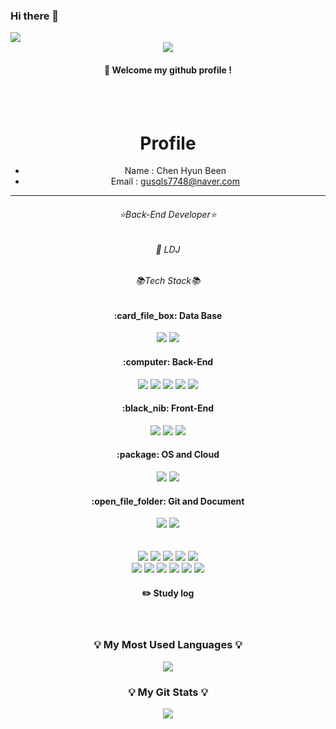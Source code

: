 ### Hi there 👋


<a href="https://hits.seeyoufarm.com">
<img src="https://hits.seeyoufarm.com/api/count/incr/badge.svg?url=https%3A%2F%2Fgithub.com%2Fgjbae1212%2Fhit-counter&count_bg=%2379C83D&title_bg=%23555555&icon=dependabot.svg&icon_color=%23E7E7E7&title=hits&edge_flat=false"/></a>


<div align="center"> 

<img src="https://capsule-render.vercel.app/api?type=waving&color=auto&height=300&section=header&text=HB%20Github&fontSize=90" />
  
####  :wave: Welcome my github profile !

  
 <br/>
 <br/>
  
# Profile
- Name : Chen Hyun Been
- Email : gusqls7748@naver.com
<hr/>
<h6 align="center">⭐Back-End Developer⭐</h6>
<h6 align="center">🌱 LDJ</h6>
<h6 align="center">📚Tech Stack📚</h6>
<div align="center">
  <h4> :card_file_box: Data Base</h4>
  <img src="https://img.shields.io/badge/ORACLE-F80000?style=flat&logo=oracle&logoColor=white" />
  <img src="https://img.shields.io/badge/H2-232F3E?style=flat&logo=h2&logoColor=white" />
</div> 
<div align="center">
  <h4> :computer: Back-End</h4>
  <img src="https://img.shields.io/badge/JAVA-007396?style=flat&logo=Java&logoColor=white"/>
  <img src="https://img.shields.io/badge/Spring Boot-6DB33F?style=flat&logo=springboot&logoColor=white" />
  <img src="https://img.shields.io/badge/Spring Security-6DB33F?style=flat&logo=springsecurity&logoColor=white" />
  <img src="https://img.shields.io/badge/JPA-59666C?style=flat&logo=hibernate&logoColor=white" />
  <img src="https://img.shields.io/badge/MyBatis-232F3E?style=flat&logo=mybatis&logoColor=white" />
</div> 

<div align="center">
  <h4> :black_nib: Front-End</h4>
  <img src="https://img.shields.io/badge/HTML5-E34F26?style=flat&logo=HTML5&logoColor=white" />
  <img src="https://img.shields.io/badge/CSS3-1572B6?style=flat&logo=CSS3&logoColor=white" />
  <img src="https://img.shields.io/badge/JAVASCRIPT-F7DF1E?style=flat&logo=javascript&logoColor=white" />
</div>

<div align="center">
  <h4> :package: OS and Cloud</h4>
  <img src="https://img.shields.io/badge/Linux-FCC624?style=flat&logo=linux&logoColor=white" />
  <img src="https://img.shields.io/badge/AWS-232F3E?style=flat&logo=amazonaws&logoColor=white" />
</div>

<div align="center">
	<h4> :open_file_folder: Git and Document</h4>
	<img src="https://img.shields.io/badge/Notion-000000?style=flat&logo=Notion&logoColor=white" />
	<img src="https://img.shields.io/badge/GitHub-181717?style=flat&logo=GitHub&logoColor=white" />
</div>
<br/>
  
 <br/>
  
<img src="https://img.shields.io/badge/JAVA-007396?style=for-the-badge&logo=Java&logoColor=white">
<img src="https://img.shields.io/badge/JavaScript-F7DF1E?style=for-the-badge&logo=JavaScript&logoColor=white">
<img src="https://img.shields.io/badge/Spring-6DB33F?style=for-the-badge&logo=Spring&logoColor=white">
<img src="https://img.shields.io/badge/HTML5-E34F26?style=for-the-badge&logo=HTML5&logoColor=white">
<img src="https://img.shields.io/badge/CSS3-1572B6?style=for-the-badge&logo=CSS3&logoColor=white"> <br>
<img src="https://img.shields.io/badge/MySQL-4479A1?style=for-the-badge&logo=MySQL&logoColor=white">
<img src="https://img.shields.io/badge/Oracle-F80000?style=for-the-badge&logo=Oracle&logoColor=white"> 
<img src="https://img.shields.io/badge/aws-232F3E?style=for-the-badge&logo=Amazon aws&logoColor=white">
<img src="https://img.shields.io/badge/Eclipse-2C2255?style=for-the-badge&logo=Eclipse%20IDE&logoColor=white">
<img src="https://img.shields.io/badge/github-181717?style=for-the-badge&logo=github&logoColor=white">
<img src="https://img.shields.io/badge/VSCode-007ACC?style=for-the-badge&logo=VisualStudioCode&logoColor=white">
 
   <br/>

 
#### :pencil2: Study log
 
  <br/>
  



<h3 align="center">💡 My Most Used Languages 💡</h3>
<p align="center">
  <a href="https://github.com/gusqls7748">
    <img align="center" src="https://github-readme-stats.vercel.app/api/top-langs/?username=gusqls7748&layout=compact" />
  </a>
</p>
<h3 align="center">💡 My Git Stats 💡</h3>
<p align="center">
  <a href="https://github.com/gusqls7748">
    <img align="center" src="https://github-readme-stats.vercel.app/api?username=gusqls7748" />
  </a>
</p>
  

</div>
<!--
**gusqls7748/gusqls7748** is a ✨ _special_ ✨ repository because its `README.md` (this file) appears on your GitHub profile.

Here are some ideas to get you started:

- 🔭 I’m currently working on ...
- 🌱 I’m currently learning ...
- 👯 I’m looking to collaborate on ...
- 🤔 I’m looking for help with ...
- 💬 Ask me about ...
- 📫 How to reach me: ...
- 😄 Pronouns: ...
- ⚡ Fun fact: ...
 
<!--
**ldj8196/ldj8196** is a ✨ _special_ ✨ repository because its `README.md` (this file) appears on your GitHub profile.

Here are some ideas to get you started:

- 🔭 I’m currently working on ...
- 🌱 I’m currently learning ...
- 👯 I’m looking to collaborate on ...
- 🤔 I’m looking for help with ...
- 💬 Ask me about ...
- 📫 How to reach me: ...
- 😄 Pronouns: ...
- ⚡ Fun fact: ...
-->


